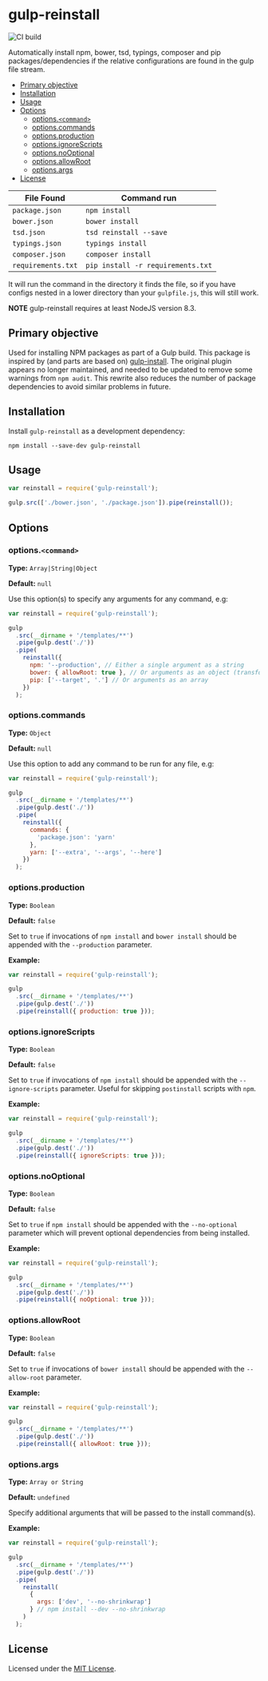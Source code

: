 # gulp-reinstall
![CI build](https://github.com/richtea/gulp-reinstall/workflows/CI%20build/badge.svg)

Automatically install npm, bower, tsd, typings, composer and pip packages/dependencies if the relative configurations are found in the gulp file stream.

<!-- TOC depthfrom:2 updateonsave:false -->

- [Primary objective](#primary-objective)
- [Installation](#installation)
- [Usage](#usage)
- [Options](#options)
  - [options.`<command>`](#optionscommand)
  - [options.commands](#optionscommands)
  - [options.production](#optionsproduction)
  - [options.ignoreScripts](#optionsignorescripts)
  - [options.noOptional](#optionsnooptional)
  - [options.allowRoot](#optionsallowroot)
  - [options.args](#optionsargs)
- [License](#license)

<!-- /TOC -->

| File Found         | Command run                       |
| ------------------ | --------------------------------- |
| `package.json`     | `npm install`                     |
| `bower.json`       | `bower install`                   |
| `tsd.json`         | `tsd reinstall --save`            |
| `typings.json`     | `typings install`                 |
| `composer.json`    | `composer install`                |
| `requirements.txt` | `pip install -r requirements.txt` |

It will run the command in the directory it finds the file, so if you have configs nested in a lower directory than your `gulpfile.js`, this will still work.

**NOTE** gulp-reinstall requires at least NodeJS version 8.3.

## Primary objective

Used for installing NPM packages as part of a Gulp build. This package is inspired by (and parts are based on) [gulp-install](https://github.com/slushjs/gulp-install). The original plugin appears no longer maintained, and needed to be updated to remove some warnings from `npm audit`. This rewrite also reduces the number of package dependencies to avoid similar problems in future.

## Installation

Install `gulp-reinstall` as a development dependency:

```shell
npm install --save-dev gulp-reinstall
```

## Usage

```javascript
var reinstall = require('gulp-reinstall');

gulp.src(['./bower.json', './package.json']).pipe(reinstall());
```

## Options

### options.`<command>`

**Type:** `Array|String|Object`

**Default:** `null`

Use this option(s) to specify any arguments for any command, e.g:

```javascript
var reinstall = require('gulp-reinstall');

gulp
  .src(__dirname + '/templates/**')
  .pipe(gulp.dest('./'))
  .pipe(
    reinstall({
      npm: '--production', // Either a single argument as a string
      bower: { allowRoot: true }, // Or arguments as an object (transformed using Dargs: https://www.npmjs.com/package/dargs)
      pip: ['--target', '.'] // Or arguments as an array
    })
  );
```

### options.commands

**Type:** `Object`

**Default:** `null`

Use this option to add any command to be run for any file, e.g:

```javascript
var reinstall = require('gulp-reinstall');

gulp
  .src(__dirname + '/templates/**')
  .pipe(gulp.dest('./'))
  .pipe(
    reinstall({
      commands: {
        'package.json': 'yarn'
      },
      yarn: ['--extra', '--args', '--here']
    })
  );
```

### options.production

**Type:** `Boolean`

**Default:** `false`

Set to `true` if invocations of `npm install` and `bower install` should be appended with the `--production` parameter.

**Example:**

```javascript
var reinstall = require('gulp-reinstall');

gulp
  .src(__dirname + '/templates/**')
  .pipe(gulp.dest('./'))
  .pipe(reinstall({ production: true }));
```

### options.ignoreScripts

**Type:** `Boolean`

**Default:** `false`

Set to `true` if invocations of `npm install` should be appended with the `--ignore-scripts` parameter. Useful for skipping `postinstall` scripts with `npm`.

**Example:**

```javascript
var reinstall = require('gulp-reinstall');

gulp
  .src(__dirname + '/templates/**')
  .pipe(gulp.dest('./'))
  .pipe(reinstall({ ignoreScripts: true }));
```

### options.noOptional

**Type:** `Boolean`

**Default:** `false`

Set to `true` if `npm install` should be appended with the `--no-optional` parameter which will prevent optional dependencies from being installed.

**Example:**

```javascript
var reinstall = require('gulp-reinstall');

gulp
  .src(__dirname + '/templates/**')
  .pipe(gulp.dest('./'))
  .pipe(reinstall({ noOptional: true }));
```

### options.allowRoot

**Type:** `Boolean`

**Default:** `false`

Set to `true` if invocations of `bower install` should be appended with the `--allow-root` parameter.

**Example:**

```javascript
var reinstall = require('gulp-reinstall');

gulp
  .src(__dirname + '/templates/**')
  .pipe(gulp.dest('./'))
  .pipe(reinstall({ allowRoot: true }));
```

### options.args

**Type:** `Array or String`

**Default:** `undefined`

Specify additional arguments that will be passed to the install command(s).

**Example:**

```javascript
var reinstall = require('gulp-reinstall');

gulp
  .src(__dirname + '/templates/**')
  .pipe(gulp.dest('./'))
  .pipe(
    reinstall(
      {
        args: ['dev', '--no-shrinkwrap']
      } // npm install --dev --no-shrinkwrap
    )
  );
```

## License

Licensed under the [MIT License](./LICENSE).
